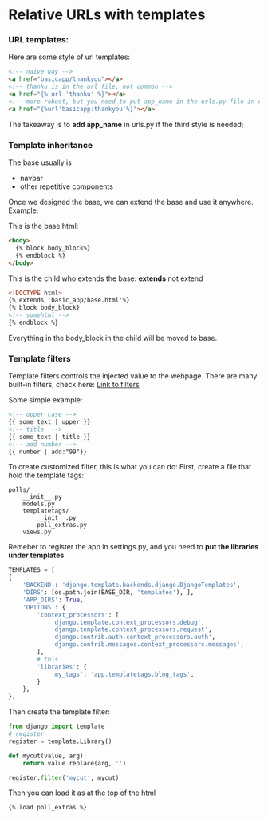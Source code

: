 # Relative URLs with templates

### URL templates:

Here are some style of url templates:
```html
<!-- naive way -->
<a href="basicapp/thankyou"></a>
<!-- thanku is in the url file, not common -->
<a href="{% url 'thanku' %}"></a>
<!-- more robust, but you need to put app_name in the urls.py file in each application, in this case, basicapp/urls.py -->
<a href="{%url'basicapp:thankyou'%}"></a>
```

The takeaway is to __add app_name__ in urls.py if the third style is needed;

### Template inheritance

The base usually is
  * navbar
  * other repetitive components

Once we designed the base, we can extend the base and use it anywhere. Example:

This is the base html:
```html
<body>
  {% block body_block%}
  {% endblock %}
</body>
```

This is the child who extends the base: __extends__ not extend
```html
<!DOCTYPE html>
{% extends 'basic_app/base.html'%}
{% block body_block}
<!-- somehtml -->
{% endblock %}
```

Everything in the body_block in the child will be moved to base.


### Template filters
Template filters controls the injected value to the webpage. There are many built-in filters, check here:
[Link to filters](https://docs.djangoproject.com/en/4.0/ref/templates/builtins/#filters)

Some simple example:
```html
<!-- upper case -->
{{ some_text | upper }}
<!-- title  -->
{{ some_text | title }}
<!-- add number -->
{{ number | add:"99"}}
```

To create customized filter, this is what you can do:
First, create a file that hold the template tags:
```text
polls/
    __init__.py
    models.py
    templatetags/
        __init__.py
        poll_extras.py
    views.py
```
Remeber to register the app in settings.py, and you need to **put the libraries under templates**
```python
TEMPLATES = [
{
    'BACKEND': 'django.template.backends.django.DjangoTemplates',
    'DIRS': [os.path.join(BASE_DIR, 'templates'), ],
    'APP_DIRS': True,
    'OPTIONS': {
        'context_processors': [
            'django.template.context_processors.debug',
            'django.template.context_processors.request',
            'django.contrib.auth.context_processors.auth',
            'django.contrib.messages.context_processors.messages',
        ],
        # this
        'libraries': {
            'my_tags': 'app.templatetags.blog_tags',
        }
    },
},
```

Then create the template filter:
```python
from django import template
# register
register = template.Library()

def mycut(value, arg):
    return value.replace(arg, '')

register.filter('mycut', mycut)
```
Then you can load it as at the top of the html
```
{% load poll_extras %}
```
